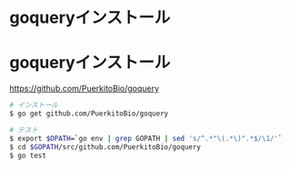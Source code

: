 # goqueryインストール
# goqueryインストール
https://github.com/PuerkitoBio/goquery

```bash
# インストール
$ go get github.com/PuerkitoBio/goquery

# テスト
$ export $OPATH=`go env | grep GOPATH | sed 's/^.*"\(.*\)".*$/\1/'`
$ cd $GOPATH/src/github.com/PuerkitoBio/goquery
$ go test
```